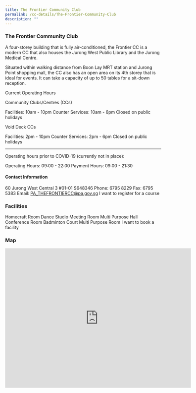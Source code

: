 ```yaml
---
title: The Frontier Community Club
permalink: /cc-details/The-Frontier-Community-Club
description: ""
---
```

### The Frontier Community Club

A four-storey building that is fully air-conditioned, the Frontier CC is a modern CC that also houses the Jurong West Public Library and the Jurong Medical Centre.

Situated within walking distance from Boon Lay MRT station and Jurong Point shopping mall, the CC also has an open area on its 4th storey that is ideal for events. It can take a capacity of up to 50 tables for a sit-down reception.

Current Operating Hours

Community Clubs/Centres (CCs)

Facilities: 10am - 10pm
Counter Services: 10am - 6pm
Closed on public holidays

Void Deck CCs

Facilities: 2pm - 10pm
Counter Services: 2pm - 6pm
Closed on public holidays

-------

Operating hours prior to COVID-19 (currently not in place):

Operating Hours: 09:00 - 22:00
Payment Hours: 09:00 - 21:30

#### Contact Information
60 Jurong West Central 3 #01-01 S648346
Phone: 6795 8229
Fax: 6795 5383
Email: PA_THEFRONTIERCC@pa.gov.sg
I want to register for a course

### Facilities
Homecraft Room
Dance Studio
Meeting Room
Multi Purpose Hall
Conference Room
Badminton Court
Multi Purpose Room
I want to book a facility

### Map
<iframe src="https://www.google.com/maps/embed?pb=!1m18!1m12!1m3!1d3988.7264501959935!2d103.70216941533108!3d1.3404680619775087!2m3!1f0!2f0!3f0!3m2!1i1024!2i768!4f13.1!3m3!1m2!1s0x31da0f9341c0f4e1%3A0xd5e699b6bb4efb27!2s60%20Jurong%20West%20Central%203%2C%20Singapore%20648346!5e0!3m2!1sen!2ssg!4v1661225736671!5m2!1sen!2ssg" width="600" height="450" style="border:0;" allowfullscreen="" loading="lazy"></iframe>